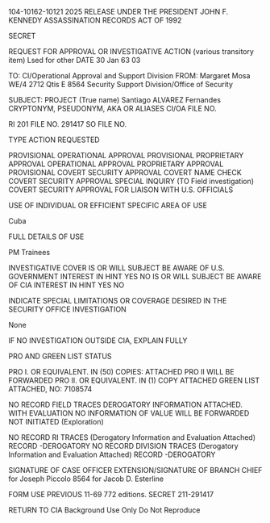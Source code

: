 104-10162-10121 2025 RELEASE UNDER THE PRESIDENT JOHN F. KENNEDY ASSASSINATION RECORDS ACT OF 1992

SECRET

REQUEST FOR APPROVAL OR INVESTIGATIVE ACTION
(various transitory item) Lsed for other
DATE	30 Jan 63 03

TO: CI/Operational Approval and Support Division	FROM:	Margaret Mosa
WE/4
2712 Qtis E
8564
Security Support Division/Office of Security

SUBJECT:	PROJECT
(True name)
Santiago ALVAREZ Fernandes
CRYPTONYM, PSEUDONYM, AKA OR ALIASES
CI/OA FILE NO.	

RI 201 FILE NO. 291417
SO FILE NO.

TYPE ACTION REQUESTED

PROVISIONAL OPERATIONAL APPROVAL	PROVISIONAL PROPRIETARY APPROVAL
OPERATIONAL APPROVAL	PROPRIETARY APPROVAL
PROVISIONAL COVERT SECURITY APPROVAL	COVERT NAME CHECK
COVERT SECURITY APPROVAL	SPECIAL INQUIRY (TO Field investigation)
COVERT SECURITY APPROVAL FOR LIAISON WITH U.S. OFFICIALS

USE OF INDIVIDUAL OR EFFICIENT
SPECIFIC AREA OF USE

Cuba

FULL DETAILS OF USE

PM Trainees

INVESTIGATIVE COVER
IS OR WILL SUBJECT BE AWARE OF U.S. GOVERNMENT INTEREST IN HINT	YES NO
IS OR WILL SUBJECT BE AWARE OF CIA INTEREST IN HINT	YES NO

INDICATE SPECIAL LIMITATIONS OR COVERAGE DESIRED IN THE SECURITY OFFICE INVESTIGATION

None

IF NO INVESTIGATION OUTSIDE CIA, EXPLAIN FULLY

PRO AND GREEN LIST STATUS

PRO I. OR EQUIVALENT. IN (50) COPIES: ATTACHED	PRO II WILL BE FORWARDED
PRO II. OR EQUIVALENT. IN (1) COPY ATTACHED	GREEN LIST ATTACHED, NO:	7108574

NO RECORD	FIELD TRACES
DEROGATORY INFORMATION ATTACHED. WITH EVALUATION	NO INFORMATION OF VALUE
WILL BE FORWARDED	NOT INITIATED (Exploration)

NO RECORD	RI TRACES (Derogatory Information and Evaluation Attached)
RECORD -DEROGATORY
NO RECORD	DIVISION TRACES (Derogatory Information and Evaluation Attached)
RECORD -DEROGATORY

SIGNATURE OF CASE OFFICER EXTENSION/SIGNATURE OF BRANCH CHIEF
for Joseph Piccolo	8564 for Jacob D. Esterline

FORM USE PREVIOUS
11-69 772 editions. SECRET 211-291417

RETURN TO CIA
Background Use Only
Do Not Reproduce
